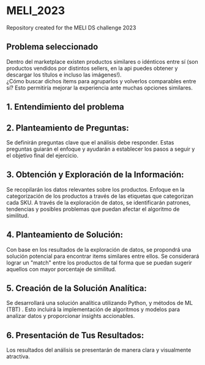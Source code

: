 # MELI_2023
Repository created for the MELI DS challenge 2023

## Problema seleccionado 
Dentro del marketplace existen productos similares o idénticos entre sí (son productos vendidos por distintos sellers, en la api puedes obtener y descargar los títulos e incluso las imágenes!).<br>
¿Cómo buscar dichos ítems para agruparlos y volverlos comparables entre sí? Esto permitiría mejorar la experiencia ante muchas opciones similares.

## 1. Entendimiento del problema

## 2. Planteamiento de Preguntas:
Se definirán preguntas clave que el análisis debe responder. Estas preguntas guiarán el enfoque y ayudarán a establecer los pasos a seguir y el objetivo final del ejercicio.

## 3. Obtención y Exploración de la Información:
Se recopilarán los datos relevantes sobre los productos. Enfoque en la categorización de los productos a través de las etiquetas que categorizan cada SKU. A través de la exploración de datos, se identificarán patrones, tendencias y posibles problemas que puedan afectar el algoritmo de similitud.

## 4. Planteamiento de Solución:
Con base en los resultados de la exploración de datos, se propondrá una solución potencial para encontrar items similares entre ellos. Se considerará lograr un "match" entre los productos de tal forma que se puedan sugerir aquellos con mayor porcentaje de similitud.

## 5. Creación de la Solución Analítica:
Se desarrollará una solución analítica utilizando Python, y métodos de ML (TBT) . Esto incluirá la implementación de algoritmos y modelos para analizar datos y proporcionar insights accionables.

## 6. Presentación de Tus Resultados:
Los resultados del análisis se presentarán de manera clara y visualmente atractiva.





